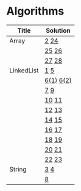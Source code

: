 # Algorithms

|Title|Solution|   
|-----|--------|
|Array|[2](../../blob/master/2.TwoSum.js) [24](../../blob/master/24.3Sum.js) |
|          |[25](../../blob/master/25.NextPermutation.js) [26](../../blob/master/26.SearchRotateSortArr.js) |
|          |[27](../../blob/master/27.SearchRange.js) [28](../../blob/master/28.SearchInsertPos.js) |
|LinkedList|[1](../../blob/master/1.AddTwoNums.js)  [5](../../blob/master/5.MergeTwoSortedLists.js) |  
|          |[6(1)](../../blob/master/6.RemoveDuplicateSortedList1.js) [6(2)](../../blob/master/6.RemoveDuplicateSortedList2.js) |
|          |[7](../../blob/master/7.RemoveNthNodeFromEndOfList.js)  [9](../../blob/master/9.RotateList.js) |  
|          |[10](../../blob/master/10.PartitionList.js)  [11](../../blob/master/11.ReverseLinkedList.js) | 
|          |[12](../../blob/master/12.ConvertSortListToBST.js) [13](../../blob/master/13.CopyRandomList.js) |
|          |[14](../../blob/master/14.LinkListCycle.js) [15](../../blob/master/15.LinkListCycle.js) |
|          |[16](../../blob/master/16.ReordList.js) [17](../../blob/master/17.InsertSortList.js)|
|          |[18](../../blob/master/18.SortList.js) [19](../../blob/master/19.IntersectionOfTwoLinkList.js)|
|          |[20](../../blob/master/20.RemoveLinkListEle.js) [21](../../blob/master/21.PalindromeLinkList.js)|
|          |[22](../../blob/master/22.DeleteNode.js) [23](../../blob/master/23.ReverseLinklist.js)|
|String|[3](../../blob/master/3.LongestPalindromicSubstr.js)  [4](../../blob/master/4.LongestSubstrNoRepeatCharacters.js) |  
|      |[8](../../blob/master/8.ReverseInteger.js)|
